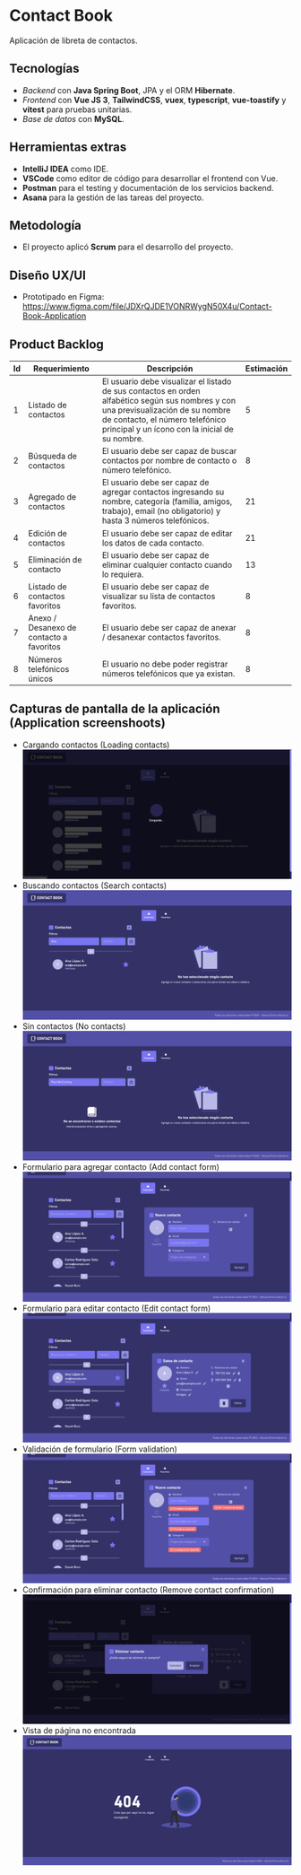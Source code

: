 # Contact Book

Aplicación de libreta de contactos.

## Tecnologías

-   _Backend_ con **Java Spring Boot**, JPA y el ORM **Hibernate**.
-   _Frontend_ con **Vue JS 3**, **TailwindCSS**, **vuex**, **typescript**, **vue-toastify** y **vitest** para pruebas unitarias.
-   _Base de datos_ con **MySQL**.

## Herramientas extras

-   **IntelliJ IDEA** como IDE.
-   **VSCode** como editor de código para desarrollar el frontend con Vue.
-   **Postman** para el testing y documentación de los servicios backend.
-   **Asana** para la gestión de las tareas del proyecto.

## Metodología

-   El proyecto aplicó **Scrum** para el desarrollo del proyecto.

## Diseño UX/UI

-   Prototipado en Figma: https://www.figma.com/file/JDXrQJDE1VONRWygN50X4u/Contact-Book-Application

## Product Backlog

| Id  | Requerimiento                            | Descripción                                                                                                                                                                                                              | Estimación |
| --- | ---------------------------------------- | ------------------------------------------------------------------------------------------------------------------------------------------------------------------------------------------------------------------------ | ---------- |
| 1   | Listado de contactos                     | El usuario debe visualizar el listado de sus contactos en orden alfabético según sus nombres y con una previsualización de su nombre de contacto, el número telefónico principal y un ícono con la inicial de su nombre. | 5          |
| 2   | Búsqueda de contactos                    | El usuario debe ser capaz de buscar contactos por nombre de contacto o número telefónico.                                                                                                                                | 8          |
| 3   | Agregado de contactos                    | El usuario debe ser capaz de agregar contactos ingresando su nombre, categoría (familia, amigos, trabajo), email (no obligatorio) y hasta 3 números telefónicos.                                                         | 21         |
| 4   | Edición de contactos                     | El usuario debe ser capaz de editar los datos de cada contacto.                                                                                                                                                          | 21         |
| 5   | Eliminación de contacto                  | El usuario debe ser capaz de eliminar cualquier contacto cuando lo requiera.                                                                                                                                             | 13         |
| 6   | Listado de contactos favoritos           | El usuario debe ser capaz de visualizar su lista de contactos favoritos.                                                                                                                                                 | 8          |
| 7   | Anexo / Desanexo de contacto a favoritos | El usuario debe ser capaz de anexar / desanexar contactos favoritos.                                                                                                                                                     | 8          |
| 8   | Números telefónicos únicos               | El usuario no debe poder registrar números telefónicos que ya existan.                                                                                                                                                   | 8          |

## Capturas de pantalla de la aplicación (Application screenshoots)

-   Cargando contactos (Loading contacts)
    <img src="./screenshoots/foto-1.png" alt="Cargando contactos"/>
-   Buscando contactos (Search contacts)
    <img src="./screenshoots/foto-2.png" alt="Cargando contactos"/>
-   Sin contactos (No contacts)
    <img src="./screenshoots/foto-3.png" alt="Cargando contactos"/>
-   Formulario para agregar contacto (Add contact form)
    <img src="./screenshoots/foto-4.png" alt="Formulario para agregar contacto"/>
-   Formulario para editar contacto (Edit contact form)
    <img src="./screenshoots/foto-5.png" alt="Formulario para editar contacto"/>
-   Validación de formulario (Form validation)
    <img src="./screenshoots/foto-6.png" alt="Validación de formulario"/>
-   Confirmación para eliminar contacto (Remove contact confirmation)
    <img src="./screenshoots/foto-7.png" alt="Confirmación para eliminar contacto"/>
-   Vista de página no encontrada
    <img src="./screenshoots/foto-8.png" alt="Vista de página no encontrada"/>
